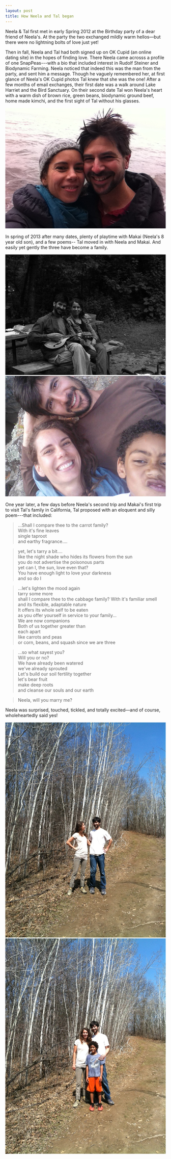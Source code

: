 ```yaml
---
layout: post
title: How Neela and Tal began
---
```



Neela & Tal first met in early Spring 2012 at the Birthday party of a dear friend of Neela's. At the party the two exchanged mildly warm hellos—but there were no lightning bolts of love just yet!

Then in fall, Neela and Tal had both signed up on OK Cupid (an online dating site) in the hopes of finding love. There Neela came acrosss a profile of one SnapPeas---with a bio that included interest in Rudolf Steiner and Biodynamic Farming. Neela noticed that indeed this was the man from the party, and sent him a message. Though he vaguely remembered her, at first glance of Neela's OK Cupid photos Tal knew that she was the one! After a few months of email exchanges, their first date was a walk around Lake Harriet and the Bird Sanctuary. On their second date Tal won Neela's heart with a warm dish of brown rice, green beans, biodynamic ground beef, home made kimchi, and the first sight of Tal without his glasses.

![neela and tal by water](/img/nt-water.jpg)

In spring of 2013 after many dates, plenty of playtime with Makai (Neela's 8 year old son), and a few poems-- Tal moved in with Neela and Makai. And easily yet gently the three have become a family. 

![neela and tal with a mandolin](/img/neelatalmando.jpg)
![neela, tal and makai](/img/ntm.jpg)

One year later, a few days before Neela's second trip and Makai's first trip to visit Tal's family in California, Tal proposed with an eloquent and silly poem---that included:

> ...Shall I compare thee to the carrot family?  
With it's fine leaves  
single taproot  
and earthy fragrance....  

> yet, let's tarry a bit....  
like the night shade who hides its flowers from the sun  
you do not advertise the poisonous parts  
yet can I, the sun, love even that?  
You have enough light to love your darkness  
and so do I  

> ...let's lighten the mood again  
tarry some more  
shall I compare thee to the cabbage family? With it's familiar smell  
and its flexible, adaptable nature  
It offers its whole self to be eaten  
as you offer yourself in service to your family...  
We are now companions  
Both of us together greater than  
each apart  
like carrots and peas  
or corn, beans, and squash since we are three  

> ...so what sayest you?  
Will you or no?  
We have already been watered  
we've already sprouted  
Let's build our soil fertility together  
let's bear fruit  
make deep roots  
and cleanse our souls and our earth  

> Neela, will you marry me?

Neela was surprised, touched, tickled, and totally excited—and of course, wholeheartedly said yes!

![neela and tal in the woods, birch trees](/img/nt-woods.jpg)
![neela, tal, and makai in the woods, birch trees](/img/ntm-woods.jpg) 
